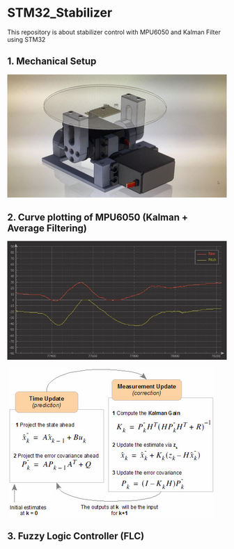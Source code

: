 # STM32_Stabilizer
This repository is about stabilizer control with MPU6050 and Kalman Filter using STM32

**1. Mechanical Setup**
---------------------------
![image](https://github.com/vincent51689453/STM32_Stabilizer/blob/master/git_image/stabilizer.jpg)

**2. Curve plotting of MPU6050 (Kalman + Average Filtering)**
---------------------------
![image](https://github.com/vincent51689453/STM32_Stabilizer/blob/master/git_image/curve_ploting.JPG)

![image](https://github.com/vincent51689453/STM32_Stabilizer/blob/master/git_image/kalman_filter.png)

**3. Fuzzy Logic Controller (FLC)**
---------------------------